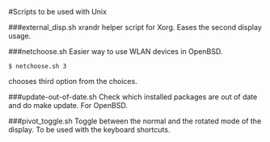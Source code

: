 #Scripts to be used with Unix

###external_disp.sh
xrandr helper script for Xorg. Eases the second display usage.

###netchoose.sh
Easier way to use WLAN devices in OpenBSD.

`$ netchoose.sh 3`

chooses third option from the choices.

###update-out-of-date.sh
Check which installed packages are out of date and do make update. For OpenBSD.

###pivot_toggle.sh
Toggle between the normal and the rotated mode of the display. To be used with
the keyboard shortcuts.

